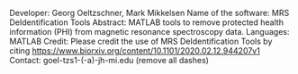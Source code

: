 Developer: Georg Oeltzschner, Mark Mikkelsen
Name of the software: MRS DeIdentification Tools
Abstract: MATLAB tools to remove protected health information (PHI) from magnetic resonance spectroscopy data.
Languages: MATLAB
Credit: Please credit the use of MRS DeIdentification Tools by citing https://www.biorxiv.org/content/10.1101/2020.02.12.944207v1
Contact: goel-tzs1-(-a)-jh-mi.edu (remove all dashes)
